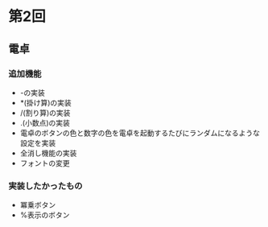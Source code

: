 # 第2回
## 電卓
### 追加機能
- -の実装
- *(掛け算)の実装
- /(割り算)の実装
- .(小数点)の実装
- 電卓のボタンの色と数字の色を電卓を起動するたびにランダムになるような設定を実装
- 全消し機能の実装
- フォントの変更

### 実装したかったもの
- 冪乗ボタン
- %表示のボタン
